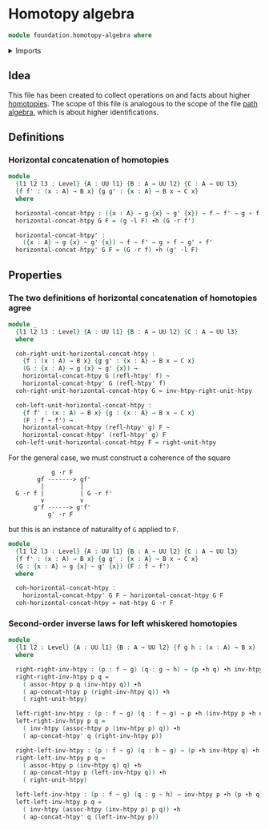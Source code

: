 # Homotopy algebra

```agda
module foundation.homotopy-algebra where
```

<details><summary>Imports</summary>

```agda
open import foundation.universe-levels
open import foundation.whiskering-homotopies-composition

open import foundation-core.function-types
open import foundation-core.homotopies
```

</details>

## Idea

This file has been created to collect operations on and facts about higher
[homotopies](foundation-core.homotopies.md). The scope of this file is analogous
to the scope of the file [path algebra](foundation.path-algebra.md), which is
about higher identifications.

## Definitions

### Horizontal concatenation of homotopies

```agda
module _
  {l1 l2 l3 : Level} {A : UU l1} {B : A → UU l2} {C : A → UU l3}
  {f f' : (x : A) → B x} {g g' : {x : A} → B x → C x}
  where

  horizontal-concat-htpy : ({x : A} → g {x} ~ g' {x}) → f ~ f' → g ∘ f ~ g' ∘ f'
  horizontal-concat-htpy G F = (g ·l F) ∙h (G ·r f')

  horizontal-concat-htpy' :
    ({x : A} → g {x} ~ g' {x}) → f ~ f' → g ∘ f ~ g' ∘ f'
  horizontal-concat-htpy' G F = (G ·r f) ∙h (g' ·l F)
```

## Properties

### The two definitions of horizontal concatenation of homotopies agree

```agda
module _
  {l1 l2 l3 : Level} {A : UU l1} {B : A → UU l2} {C : A → UU l3}
  where

  coh-right-unit-horizontal-concat-htpy :
    {f : (x : A) → B x} {g g' : {x : A} → B x → C x}
    (G : {x : A} → g {x} ~ g' {x}) →
    horizontal-concat-htpy G (refl-htpy' f) ~
    horizontal-concat-htpy' G (refl-htpy' f)
  coh-right-unit-horizontal-concat-htpy G = inv-htpy-right-unit-htpy

  coh-left-unit-horizontal-concat-htpy :
    {f f' : (x : A) → B x} {g : {x : A} → B x → C x}
    (F : f ~ f') →
    horizontal-concat-htpy (refl-htpy' g) F ~
    horizontal-concat-htpy' (refl-htpy' g) F
  coh-left-unit-horizontal-concat-htpy F = right-unit-htpy
```

For the general case, we must construct a coherence of the square

```text
            g ·r F
        gf -------> gf'
         |          |
  G ·r f |          | G ·r f'
         ∨          ∨
       g'f ------> g'f'
           g' ·r F
```

but this is an instance of naturality of `G` applied to `F`.

```agda
module _
  {l1 l2 l3 : Level} {A : UU l1} {B : A → UU l2} {C : A → UU l3}
  {f f' : (x : A) → B x} {g g' : {x : A} → B x → C x}
  (G : {x : A} → g {x} ~ g' {x}) (F : f ~ f')
  where

  coh-horizontal-concat-htpy :
    horizontal-concat-htpy' G F ~ horizontal-concat-htpy G F
  coh-horizontal-concat-htpy = nat-htpy G ·r F
```

### Second-order inverse laws for left whiskered homotopies

```agda
module _
  {l1 l2 : Level} {A : UU l1} {B : A → UU l2} {f g h : (x : A) → B x}
  where

  right-right-inv-htpy : (p : f ~ g) (q : g ~ h) → (p ∙h q) ∙h inv-htpy q ~ p
  right-right-inv-htpy p q =
    ( assoc-htpy p q (inv-htpy q)) ∙h
    ( ap-concat-htpy p (right-inv-htpy q)) ∙h
    ( right-unit-htpy)

  left-right-inv-htpy : (p : f ~ g) (q : f ~ g) → p ∙h (inv-htpy p ∙h q) ~ q
  left-right-inv-htpy p q =
    ( inv-htpy (assoc-htpy p (inv-htpy p) q)) ∙h
    ( ap-concat-htpy' q (right-inv-htpy p))

  right-left-inv-htpy : (p : f ~ g) (q : h ~ g) → (p ∙h inv-htpy q) ∙h q ~ p
  right-left-inv-htpy p q =
    ( assoc-htpy p (inv-htpy q) q) ∙h
    ( ap-concat-htpy p (left-inv-htpy q)) ∙h
    ( right-unit-htpy)

  left-left-inv-htpy : (p : f ~ g) (q : g ~ h) → inv-htpy p ∙h (p ∙h q) ~ q
  left-left-inv-htpy p q =
    ( inv-htpy (assoc-htpy (inv-htpy p) p q)) ∙h
    ( ap-concat-htpy' q (left-inv-htpy p))
```
